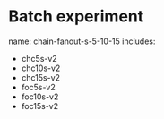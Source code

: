 # Batch experiment
name: chain-fanout-s-5-10-15
includes:  
- chc5s-v2
- chc10s-v2
- chc15s-v2
- foc5s-v2
- foc10s-v2
- foc15s-v2
